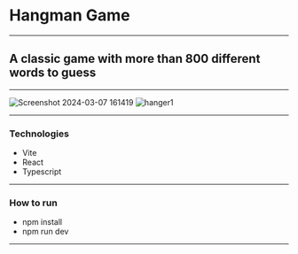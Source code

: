 # Hangman Game
---
## A classic game with more than 800 different words to guess
---
![Screenshot 2024-03-07 161419](https://github.com/BarbaraPapa/Hangman-game/assets/103266205/b9d71034-47af-409a-bdde-c2090ed745c3)
![hanger1](https://github.com/BarbaraPapa/Hangman-game/assets/103266205/f459e980-0afc-48a4-bc32-77204c053603)

---
### Technologies
- Vite
- React
- Typescript
---
### How to run 
- npm install
- npm run dev
---
